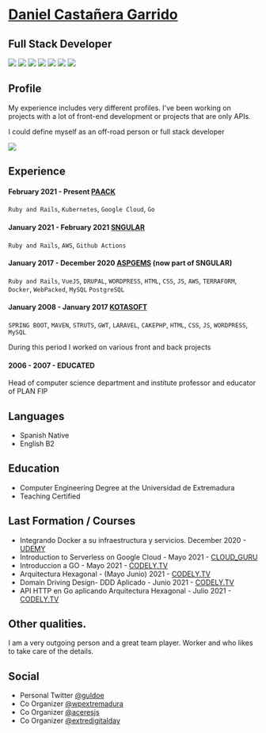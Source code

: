 
<!--
**guldoe/guldoe** is a ✨ _special_ ✨ repository because its `README.md` (this file) appears on your GitHub profile.

Here are some ideas to get you started:

- 🔭 I’m currently working on ...
- 🌱 I’m currently learning ...
- 👯 I’m looking to collaborate on ...
- 🤔 I’m looking for help with ...
- 💬 Ask me about ...
- 📫 How to reach me: ...
- 😄 Pronouns: ...
- ⚡ Fun fact: ...
-->


# [Daniel Castañera Garrido](https://www.danielcastanera.com)
## Full Stack Developer 
<p>
<a alt="SRE"><img src="https://img.shields.io/badge/J2EE-8%20years-green.svg" /></a>
<a alt="SRE"><img src="https://img.shields.io/badge/HTML-10%20years-green.svg" /></a>
<a alt="SRE"><img src="https://img.shields.io/badge/CSS-10%20years-green.svg" /></a>
<a alt="SRE"><img src="https://img.shields.io/badge/JS-10%20years-green.svg" /></a>
<a alt="SRE"><img src="https://img.shields.io/badge/PHP-5%20years-green.svg" /></a>
<a alt="SRE"><img src="https://img.shields.io/badge/RUBY-5%20years-green.svg" /></a>
<a alt="SRE"><img src="https://img.shields.io/badge/GO-0%20years-green.svg" /></a>
</p>

## Profile
My experience includes very different profiles. I've been working on projects with a lot of front-end development or projects that are only APIs.

I could define myself as an off-road person or full stack developer


<img  src="https://avatars.githubusercontent.com/guldoe?v=4&s=120">


## Experience 

#### February 2021 - Present [PAACK](https://paack.co)
`Ruby and Rails`, `Kubernetes`, `Google Cloud`, `Go`

#### January 2021 - February 2021 [SNGULAR](https://sngular.com)
`Ruby and Rails`, `AWS`, `Github Actions`

#### January 2017 - December 2020  [ASPGEMS](https://www.aspgems.com) (now part of SNGULAR)
`Ruby and Rails`, `VueJS`, `DRUPAL`, `WORDPRESS`, `HTML`, `CSS`, `JS`, `AWS`, `TERRAFORM`,
`Docker`, `WebPacked`, `MySQL` `PostgreSQL`

#### January 2008 - January 2017  [KOTASOFT](https://www.kotasoft.com) 
`SPRING BOOT`, `MAVEN`, `STRUTS`, `GWT`, `LARAVEL`, `CAKEPHP`, `HTML`, `CSS`, `JS`, `WORDPRESS`, `MySQL`
<p> During this period I worked on various front and back projects </p>

#### 2006 - 2007 -  EDUCATED
Head of computer science department and institute professor and educator of PLAN FIP  


## Languages
* Spanish Native 
* English B2 

## Education

* Computer Engineering Degree at the Universidad de Extremadura
* Teaching Certified


## Last Formation / Courses

* Integrando Docker a su infraestructura y servicios. December 2020 - [UDEMY](https://www.udemy.com/course/integrando-docker-a-su-infraestrucutra-y-servicios)
* Introduction to Serverless on Google Cloud -  Mayo 2021 - [CLOUD_GURU](https://acloudguru.com/)
* Introduccion a GO -  Mayo 2021 - [CODELY.TV](https://pro.codely.tv/library/introduccion-a-go-tu-primera-app)
* Arquitectura Hexagonal -  (Mayo Junio) 2021 - [CODELY.TV](https://pro.codely.tv/library/arquitectura-hexagonal/)
* Domain Driving Design- DDD Aplicado  -  Junio 2021 - [CODELY.TV](https://pro.codely.tv/library/api-go-hexagonal)
* API HTTP en Go aplicando Arquitectura Hexagonal -  Julio 2021 - [CODELY.TV](https://pro.codely.tv/library/domain-driven-design-ddd/)


## Other qualities.

I am a very outgoing person and a great team player. Worker and who likes to take care of the details.


## Social

* Personal Twitter [@guldoe](https://twitter.com/guldoe)
* Co Organizer [@wpextremadura](https://twitter.com/wpextremadura)
* Co Organizer [@aceresjs](https://twitter.com/caceresjs)
* Co Organizer [@extredigitalday](https://twitter.com/extredigitalday)


